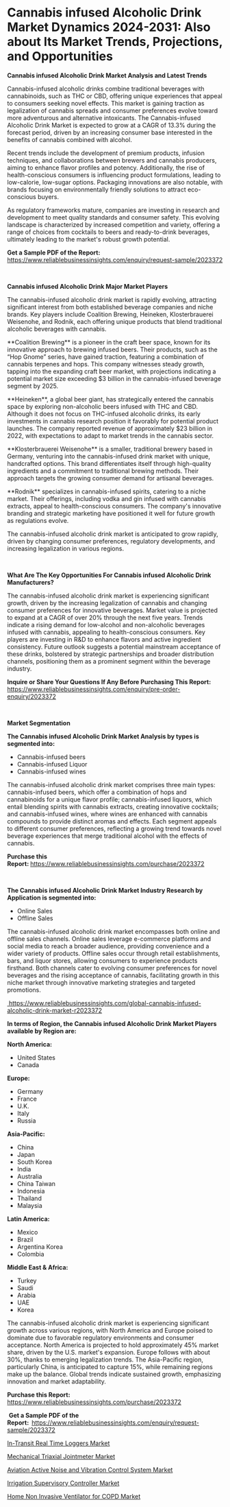 <p><h1>Cannabis infused Alcoholic Drink Market Dynamics 2024-2031: Also about Its Market Trends, Projections, and Opportunities</h1></p><p><strong>Cannabis infused Alcoholic Drink Market Analysis and Latest Trends</strong></p>
<p><p>Cannabis-infused alcoholic drinks combine traditional beverages with cannabinoids, such as THC or CBD, offering unique experiences that appeal to consumers seeking novel effects. This market is gaining traction as legalization of cannabis spreads and consumer preferences evolve toward more adventurous and alternative intoxicants. The Cannabis-infused Alcoholic Drink Market is expected to grow at a CAGR of 13.3% during the forecast period, driven by an increasing consumer base interested in the benefits of cannabis combined with alcohol.</p><p>Recent trends include the development of premium products, infusion techniques, and collaborations between brewers and cannabis producers, aiming to enhance flavor profiles and potency. Additionally, the rise of health-conscious consumers is influencing product formulations, leading to low-calorie, low-sugar options. Packaging innovations are also notable, with brands focusing on environmentally friendly solutions to attract eco-conscious buyers.</p><p>As regulatory frameworks mature, companies are investing in research and development to meet quality standards and consumer safety. This evolving landscape is characterized by increased competition and variety, offering a range of choices from cocktails to beers and ready-to-drink beverages, ultimately leading to the market's robust growth potential.</p></p>
<p><strong>Get a Sample PDF of the Report:&nbsp;</strong> <a href="https://www.reliablebusinessinsights.com/enquiry/request-sample/2023372?utm_campaign=1109&utm_medium=2&utm_source=Github&utm_content=ia&utm_term=28102024&utm_id=cannabis-infused-alcoholic-drink">https://www.reliablebusinessinsights.com/enquiry/request-sample/2023372</a></p>
<p>&nbsp;</p>
<p><strong>Cannabis infused Alcoholic Drink Major Market Players</strong></p>
<p><p>The cannabis-infused alcoholic drink market is rapidly evolving, attracting significant interest from both established beverage companies and niche brands. Key players include Coalition Brewing, Heineken, Klosterbrauerei Weisenohe, and Rodnik, each offering unique products that blend traditional alcoholic beverages with cannabis.</p><p>**Coalition Brewing** is a pioneer in the craft beer space, known for its innovative approach to brewing infused beers. Their products, such as the “Hop Gnome” series, have gained traction, featuring a combination of cannabis terpenes and hops. This company witnesses steady growth, tapping into the expanding craft beer market, with projections indicating a potential market size exceeding $3 billion in the cannabis-infused beverage segment by 2025.</p><p>**Heineken**, a global beer giant, has strategically entered the cannabis space by exploring non-alcoholic beers infused with THC and CBD. Although it does not focus on THC-infused alcoholic drinks, its early investments in cannabis research position it favorably for potential product launches. The company reported revenue of approximately $23 billion in 2022, with expectations to adapt to market trends in the cannabis sector.</p><p>**Klosterbrauerei Weisenohe** is a smaller, traditional brewery based in Germany, venturing into the cannabis-infused drink market with unique, handcrafted options. This brand differentiates itself through high-quality ingredients and a commitment to traditional brewing methods. Their approach targets the growing consumer demand for artisanal beverages.</p><p>**Rodnik** specializes in cannabis-infused spirits, catering to a niche market. Their offerings, including vodka and gin infused with cannabis extracts, appeal to health-conscious consumers. The company's innovative branding and strategic marketing have positioned it well for future growth as regulations evolve.</p><p>The cannabis-infused alcoholic drink market is anticipated to grow rapidly, driven by changing consumer preferences, regulatory developments, and increasing legalization in various regions.</p></p>
<p>&nbsp;</p>
<p><strong>What Are The Key Opportunities For Cannabis infused Alcoholic Drink Manufacturers?</strong></p>
<p><p>The cannabis-infused alcoholic drink market is experiencing significant growth, driven by the increasing legalization of cannabis and changing consumer preferences for innovative beverages. Market value is projected to expand at a CAGR of over 20% through the next five years. Trends indicate a rising demand for low-alcohol and non-alcoholic beverages infused with cannabis, appealing to health-conscious consumers. Key players are investing in R&D to enhance flavors and active ingredient consistency. Future outlook suggests a potential mainstream acceptance of these drinks, bolstered by strategic partnerships and broader distribution channels, positioning them as a prominent segment within the beverage industry.</p></p>
<p><strong>Inquire or Share Your Questions If Any Before Purchasing This Report:</strong> <a href="https://www.reliablebusinessinsights.com/enquiry/pre-order-enquiry/2023372?utm_campaign=1109&utm_medium=2&utm_source=Github&utm_content=ia&utm_term=28102024&utm_id=cannabis-infused-alcoholic-drink">https://www.reliablebusinessinsights.com/enquiry/pre-order-enquiry/2023372</a></p>
<p>&nbsp;</p>
<p><strong>Market Segmentation</strong></p>
<p><strong>The Cannabis infused Alcoholic Drink Market Analysis by types is segmented into:</strong></p>
<p><ul><li>Cannabis-infused beers</li><li>Cannabis-infused Liquor</li><li>Cannabis-infused wines</li></ul></p>
<p><p>The cannabis-infused alcoholic drink market comprises three main types: cannabis-infused beers, which offer a combination of hops and cannabinoids for a unique flavor profile; cannabis-infused liquors, which entail blending spirits with cannabis extracts, creating innovative cocktails; and cannabis-infused wines, where wines are enhanced with cannabis compounds to provide distinct aromas and effects. Each segment appeals to different consumer preferences, reflecting a growing trend towards novel beverage experiences that merge traditional alcohol with the effects of cannabis.</p></p>
<p><strong>Purchase this Report:&nbsp;</strong><a href="https://www.reliablebusinessinsights.com/purchase/2023372?utm_campaign=1109&utm_medium=2&utm_source=Github&utm_content=ia&utm_term=28102024&utm_id=cannabis-infused-alcoholic-drink">https://www.reliablebusinessinsights.com/purchase/2023372</a></p>
<p>&nbsp;</p>
<p><strong>The Cannabis infused Alcoholic Drink Market Industry Research by Application is segmented into:</strong></p>
<p><ul><li>Online Sales</li><li>Offline Sales</li></ul></p>
<p><p>The cannabis-infused alcoholic drink market encompasses both online and offline sales channels. Online sales leverage e-commerce platforms and social media to reach a broader audience, providing convenience and a wider variety of products. Offline sales occur through retail establishments, bars, and liquor stores, allowing consumers to experience products firsthand. Both channels cater to evolving consumer preferences for novel beverages and the rising acceptance of cannabis, facilitating growth in this niche market through innovative marketing strategies and targeted promotions.</p></p>
<p><a href="https://www.reliablebusinessinsights.com/global-cannabis-infused-alcoholic-drink-market-r2023372?utm_campaign=1109&utm_medium=2&utm_source=Github&utm_content=ia&utm_term=28102024&utm_id=cannabis-infused-alcoholic-drink">&nbsp;https://www.reliablebusinessinsights.com/global-cannabis-infused-alcoholic-drink-market-r2023372</a></p>
<p><strong>In terms of Region, the Cannabis infused Alcoholic Drink Market Players available by Region are:</strong></p>
<p>
    <p> <strong> North America: </strong>
        <ul>
            <li>United States</li>
            <li>Canada</li>
        </ul>
        </p> 
    <p> <strong> Europe: </strong>
        <ul>
            <li>Germany</li>
            <li>France</li>
            <li>U.K.</li>
            <li>Italy</li>
            <li>Russia</li>
        </ul>
        </p> 
    <p> <strong> Asia-Pacific: </strong>
        <ul>
            <li>China</li>
            <li>Japan</li>
            <li>South Korea</li>
            <li>India</li>
            <li>Australia</li>
            <li>China Taiwan</li>
            <li>Indonesia</li>
            <li>Thailand</li>
            <li>Malaysia</li>
        </ul>
        </p> 
    <p> <strong> Latin America: </strong>
        <ul>
            <li>Mexico</li>
            <li>Brazil</li>
            <li>Argentina Korea</li>
            <li>Colombia</li>
        </ul>
        </p> 
    <p> <strong> Middle East & Africa: </strong>
        <ul>
            <li>Turkey</li>
            <li>Saudi</li>
            <li>Arabia</li>
            <li>UAE</li>
            <li>Korea</li>
        </ul>
    </p>
    </p>
<p><p>The cannabis-infused alcoholic drink market is experiencing significant growth across various regions, with North America and Europe poised to dominate due to favorable regulatory environments and consumer acceptance. North America is projected to hold approximately 45% market share, driven by the U.S. market's expansion. Europe follows with about 30%, thanks to emerging legalization trends. The Asia-Pacific region, particularly China, is anticipated to capture 15%, while remaining regions make up the balance. Global trends indicate sustained growth, emphasizing innovation and market adaptability.</p></p>
<p><strong>Purchase this Report: </strong><a href="https://www.reliablebusinessinsights.com/purchase/2023372?utm_campaign=1109&utm_medium=2&utm_source=Github&utm_content=ia&utm_term=28102024&utm_id=cannabis-infused-alcoholic-drink">https://www.reliablebusinessinsights.com/purchase/2023372</a></p>
<p>&nbsp;<strong>Get a Sample PDF of the Report:&nbsp;&nbsp;</strong><a href="https://www.reliablebusinessinsights.com/enquiry/request-sample/2023372?utm_campaign=1109&utm_medium=2&utm_source=Github&utm_content=ia&utm_term=28102024&utm_id=cannabis-infused-alcoholic-drink">https://www.reliablebusinessinsights.com/enquiry/request-sample/2023372</a></p>
<p><strong></strong></p>
<p><p><a href="https://www.linkedin.com/pulse/in-transit-real-time-loggers-market-size-type-product-w3tmc?utm_campaign=1109&utm_medium=2&utm_source=Github&utm_content=ia&utm_term=28102024&utm_id=cannabis-infused-alcoholic-drink">In-Transit Real Time Loggers Market</a></p><p><a href="https://www.linkedin.com/pulse/market-forecasting-change-global-mechanical-triaxial-jointmeter-89s1c?utm_campaign=1109&utm_medium=2&utm_source=Github&utm_content=ia&utm_term=28102024&utm_id=cannabis-infused-alcoholic-drink">Mechanical Triaxial Jointmeter Market</a></p><p><a href="https://issuu.com/reportprime-2/docs/aviation-active-noise-and-vibration_59e4b22b648146?utm_campaign=1109&utm_medium=2&utm_source=Github&utm_content=ia&utm_term=28102024&utm_id=cannabis-infused-alcoholic-drink">Aviation Active Noise and Vibration Control System Market</a></p><p><a href="https://issuu.com/reportprime-2/docs/irrigation-supervisory-controller-m_b01552678389f9?utm_campaign=1109&utm_medium=2&utm_source=Github&utm_content=ia&utm_term=28102024&utm_id=cannabis-infused-alcoholic-drink">Irrigation Supervisory Controller Market</a></p><p><a href="https://github.com/seraphinaqist/Market-Research-Report-List-1/blob/main/home-non-invasive-ventilator-for-copd-market.md?utm_campaign=1109&utm_medium=2&utm_source=Github&utm_content=ia&utm_term=28102024&utm_id=cannabis-infused-alcoholic-drink">Home Non Invasive Ventilator for COPD Market</a></p></p>